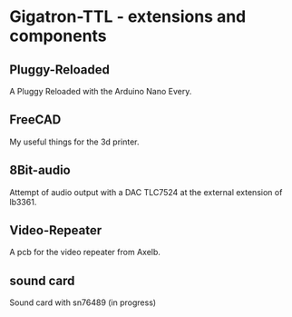 # Gigatron-TTL - extensions and components

## Pluggy-Reloaded
A Pluggy Reloaded with the Arduino Nano Every.

## FreeCAD
My useful things for the 3d printer.

## 8Bit-audio
Attempt of audio output with a DAC TLC7524 at the external extension of lb3361.

## Video-Repeater
A pcb for the video repeater from Axelb.

## sound card
Sound card with sn76489 (in progress)
